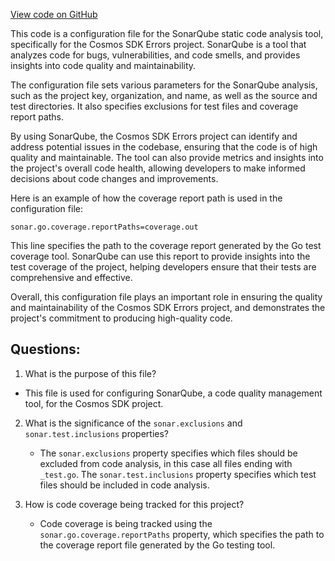 [View code on GitHub](https://github.com/cosmos/cosmos-sdk/blob/main/errors/sonar-project.properties)

This code is a configuration file for the SonarQube static code analysis tool, specifically for the Cosmos SDK Errors project. SonarQube is a tool that analyzes code for bugs, vulnerabilities, and code smells, and provides insights into code quality and maintainability. 

The configuration file sets various parameters for the SonarQube analysis, such as the project key, organization, and name, as well as the source and test directories. It also specifies exclusions for test files and coverage report paths. 

By using SonarQube, the Cosmos SDK Errors project can identify and address potential issues in the codebase, ensuring that the code is of high quality and maintainable. The tool can also provide metrics and insights into the project's overall code health, allowing developers to make informed decisions about code changes and improvements. 

Here is an example of how the coverage report path is used in the configuration file:

```
sonar.go.coverage.reportPaths=coverage.out
```

This line specifies the path to the coverage report generated by the Go test coverage tool. SonarQube can use this report to provide insights into the test coverage of the project, helping developers ensure that their tests are comprehensive and effective. 

Overall, this configuration file plays an important role in ensuring the quality and maintainability of the Cosmos SDK Errors project, and demonstrates the project's commitment to producing high-quality code.
## Questions: 
 1. What is the purpose of this file?
   - This file is used for configuring SonarQube, a code quality management tool, for the Cosmos SDK project.

2. What is the significance of the `sonar.exclusions` and `sonar.test.inclusions` properties?
   - The `sonar.exclusions` property specifies which files should be excluded from code analysis, in this case all files ending with `_test.go`. The `sonar.test.inclusions` property specifies which test files should be included in code analysis.

3. How is code coverage being tracked for this project?
   - Code coverage is being tracked using the `sonar.go.coverage.reportPaths` property, which specifies the path to the coverage report file generated by the Go testing tool.